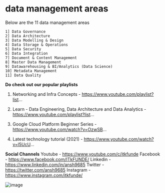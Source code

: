 # data management areas

Below are the 11 data management areas
```
1] Data Governance
2] Data Architecture
3] Data Modelling & Design
4] Data Storage & Operations
5] Data Security
6] Data Integration
7] Document & Content Management
8] Master Data Management
9] Datawarehousing & BI/Analytics (Data Science)
10] Metadata Management
11] Data Quality
```
**Do check out our popular playlists** 

1) Networking and Infra Concepts - https://www.youtube.com/playlist?list...

2) Learn - Data Engineering, Data Architecture and Data Analytics - https://www.youtube.com/playlist?list...

3) Google Cloud Platform Beginner Series -
https://www.youtube.com/watch?v=OzwSB...

4)  Latest technology tutorial (2021) - 
https://www.youtube.com/watch?v=l5UcU...



**Social Channels**
Youtube - https://www.youtube.com/c/itkfunde
Facebook - https://www.facebook.com/ITkFUNDE/
Linkedin - https://www.linkedin.com/in/ansh9685
Twitter - https://twitter.com/ansh9685
Instagram -https://www.instagram.com/itkfunde/

![image](https://github.com/user-attachments/assets/58342f10-caca-4b28-a1a9-ae57945bf2eb)

